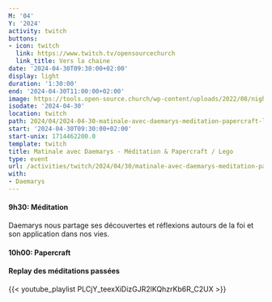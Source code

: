 ```yaml
---
M: '04'
Y: '2024'
activity: twitch
buttons:
- icon: twitch
  link: https://www.twitch.tv/opensourcechurch
  link_title: Vers la chaine
date: '2024-04-30T09:30:00+02:00'
display: light
duration: '1:30:00'
end: '2024-04-30T11:00:00+02:00'
image: https://tools.open-source.church/wp-content/uploads/2022/08/night-sky-osc-noms-de-dieu.jpg
isodate: '2024-04-30'
location: twitch
path: 2024/04/2024-04-30-matinale-avec-daemarys-meditation-papercraft-lego.md
start: '2024-04-30T09:30:00+02:00'
start-unix: 1714462200.0
template: twitch
title: Matinale avec Daemarys - Méditation & Papercraft / Lego
type: event
url: /activities/twitch/2024/04/30/matinale-avec-daemarys-meditation-papercraft-lego
with:
- Daemarys
---
```

#### 9h30: Méditation



Daemarys nous partage ses découvertes et réflexions autours de la foi et son application dans nos vies.

#### 10h00: Papercraft


#### Replay des méditations passées

{{< youtube_playlist PLCjY_teexXiDizGJR2lKQhzrKb6R_C2UX >}}